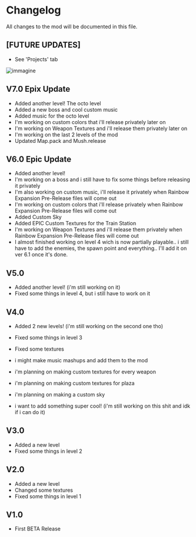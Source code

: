 # Changelog
All changes to the mod will be documented in this file.

## [FUTURE UPDATES]
- See 'Projects' tab

![immagine](https://user-images.githubusercontent.com/36473846/141029682-7c01e5ca-ef60-44c4-a8fa-dc7fe8ccb741.png)

## V7.0 Epix Update
- Added another level! The octo level
- Added a new boss and cool custom music
- Added music for the octo level
- I'm working on custom colors that i'll release privately later on
- I'm working on Weapon Textures and i'll release them privately later on
- I'm working on the last 2 levels of the mod
- Updated Map.pack and Mush.release

## V6.0 Epic Update
- Added another level!
- I'm working on a boss and i still have to fix some things before releasing it privately
- I'm also working on custom music, i'll release it privately when Rainbow Expansion Pre-Release files will come out
- I'm working on custom colors that i'll release privately when Rainbow Expansion Pre-Release files will come out
- Added Custom Sky
- Added EPIC Custom Textures for the Train Station
- I'm working on Weapon Textures and i'll release them privately when Rainbow Expansion Pre-Release files will come out
- I almost finished working on level 4 wich is now partially playable.. i still have to add the enemies, the spawn point and everything.. I'll add it on ver 6.1 once it's done.

## V5.0
- Added another level! (i'm still working on it)
- Fixed some things in level 4, but i still have to work on it

## V4.0
- Added 2 new levels! (i'm still working on the second one tho)
- Fixed some things in level 3
- Fixed some textures

- i might make music mashups and add them to the mod
- i'm planning on making custom textures for every weapon
- i'm planning on making custom textures for plaza
- i'm planning on making a custom sky


- i want to add something super cool! (i'm still working on this shit and idk if i can do it)

## V3.0
- Added a new level
- Fixed some things in level 2

## V2.0
- Added a new level
- Changed some textures
- Fixed some things in level 1

## V1.0
- First BETA Release
